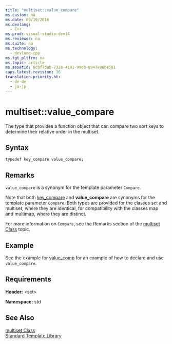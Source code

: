 ```yaml
---
title: "multiset::value_compare"
ms.custom: na
ms.date: 09/19/2016
ms.devlang: 
  - C++
ms.prod: visual-studio-dev14
ms.reviewer: na
ms.suite: na
ms.technology: 
  - devlang-cpp
ms.tgt_pltfrm: na
ms.topic: article
ms.assetid: 6cbf7dab-7328-4191-99eb-8947e96be561
caps.latest.revision: 16
translation.priority.ht: 
  - de-de
  - ja-jp
---
```

# multiset::value_compare
The type that provides a function object that can compare two sort keys to determine their relative order in the multiset.  
  
## Syntax  
  
```  
typedef key_compare value_compare;  
```  
  
## Remarks  
 `value_compare` is a synonym for the template parameter `Compare`.  
  
 Note that both [key_compare](../vs140/multiset--key_compare.md) and **value_compare** are synonyms for the template parameter `Compare`. Both types are provided for the classes set and multiset, where they are identical, for compatibility with the classes map and multimap, where they are distinct.  
  
 For more information on `Compare`, see the Remarks section of the [multiset Class](../vs140/multiset-Class.md) topic.  
  
## Example  
 See the example for [value_comp](../vs140/multiset--value_comp.md) for an example of how to declare and use `value_compare`.  
  
## Requirements  
 **Header:** <set\>  
  
 **Namespace:** std  
  
## See Also  
 [multiset Class](../vs140/multiset-Class.md)   
 [Standard Template Library](../vs140/Standard-Template-Library.md)